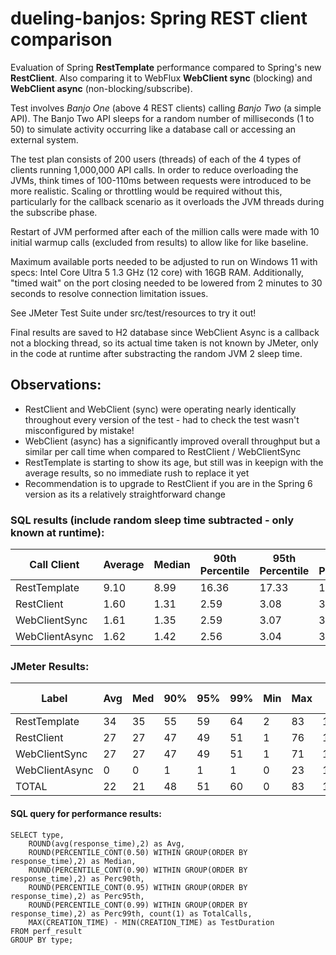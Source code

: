 # dueling-banjos: Spring REST client comparison

Evaluation of Spring **RestTemplate** performance compared to Spring's new **RestClient**.  Also comparing it to WebFlux **WebClient sync** (blocking) and **WebClient async** (non-blocking/subscribe).

Test involves _Banjo One_ (above 4 REST clients) calling _Banjo Two_ (a simple API).  The Banjo Two API sleeps for a random number of milliseconds (1 to 50) to simulate activity occurring like a database call or accessing an external system.  

The test plan consists of 200 users (threads) of each of the 4 types of clients running 1,000,000 API calls.  In order to reduce overloading the JVMs, think times of 100-110ms between requests were introduced to be more realistic.  Scaling or throttling would be required without this, particularly for the callback scenario as it overloads the JVM threads during the subscribe phase.

Restart of JVM performed after each of the million calls were made with 10 initial warmup calls (excluded from results) to allow like for like baseline.

Maximum available ports needed to be adjusted to run on Windows 11 with specs: Intel Core Ultra 5 1.3 GHz (12 core) with 16GB RAM.  Additionally, "timed wait" on the port closing needed to be lowered from 2 minutes to 30 seconds to resolve connection limitation issues.

See JMeter Test Suite under src/test/resources to try it out!

Final results are saved to H2 database since WebClient Async is a callback not a blocking thread, so its actual time taken is not known by JMeter, only in the code at runtime after substracting the random JVM 2 sleep time.

## Observations:

- RestClient and WebClient (sync) were operating nearly identically throughout every version of the test - had to check the test wasn't misconfigured by mistake!
- WebClient (async) has a significantly improved overall throughput but a similar per call time when compared to RestClient / WebClientSync
- RestTemplate is starting to show its age, but still was in keepign with the average results, so no immediate rush to replace it yet
- Recommendation is to upgrade to RestClient if you are in the Spring 6 version as its a relatively straightforward change

### SQL results (include random sleep time subtracted - only known at runtime):

| Call Client    | Average | Median | 90th Percentile | 95th Percentile | 99th Percentile | Total Calls | Test Duration (min:sec) |
|----------------|---------|--------|-----------------|-----------------|-----------------|-------------|----------------------------|
| RestTemplate   | 9.10    | 8.99   | 16.36           | 17.33           | 18.92           | 1,000,000   | 12:40.528464               |
| RestClient     | 1.60    | 1.31   | 2.59            | 3.08            | 3.87            | 1,000,000   | 11:33.803078               |
| WebClientSync  | 1.61    | 1.35   | 2.59            | 3.07            | 3.93            | 1,000,000   | 11:33.711818               |
| WebClientAsync | 1.62    | 1.42   | 2.56            | 3.04            | 3.91            | 1,000,000   | 09:19.613708               |

### JMeter Results:

| Label          | Avg | Med | 90% | 95% | 99% | Min | Max | Thru-put | Recv KB/s | Sent KB/s |
|----------------|-----|-----|-----|-----|-----|-----|-----|----------|-----------|-----------|
| RestTemplate   | 34  | 35  | 55  | 59  | 64  | 2   | 83  | 1314.81  | 251.46    | 165.64    |
| RestClient     | 27  | 27  | 47  | 49  | 51  | 1   | 76  | 1441.24  | 276.26    | 178.75    |
| WebClientSync  | 27  | 27  | 47  | 49  | 51  | 1   | 71  | 1441.38  | 280.52    | 182.99    |
| WebClientAsync | 0   | 0   | 1   | 1   | 1   | 0   | 23  | 1787.00  | 325.83    | 228.61    |
| TOTAL          | 22  | 21  | 48  | 51  | 60  | 0   | 83  | 1308.72  | 248.62    | 165.19    |

#### SQL query for performance results:

```
SELECT type, 
    ROUND(avg(response_time),2) as Avg, 
    ROUND(PERCENTILE_CONT(0.50) WITHIN GROUP(ORDER BY response_time),2) as Median,
    ROUND(PERCENTILE_CONT(0.90) WITHIN GROUP(ORDER BY response_time),2) as Perc90th,  
    ROUND(PERCENTILE_CONT(0.95) WITHIN GROUP(ORDER BY response_time),2) as Perc95th, 
    ROUND(PERCENTILE_CONT(0.99) WITHIN GROUP(ORDER BY response_time),2) as Perc99th, count(1) as TotalCalls,
    MAX(CREATION_TIME) - MIN(CREATION_TIME) as TestDuration
FROM perf_result 
GROUP BY type;
```
   
